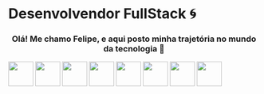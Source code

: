 ### <h1>Desenvolvendor FullStack 🌀</h1>

  <div>
  <a align="center">
    <h3>Olá! Me chamo Felipe, e aqui posto minha trajetória no mundo da tecnologia 🤠</h3>
  <img width=50px src="https://cdn.jsdelivr.net/gh/devicons/devicon/icons/javascript/javascript-original.svg" />
  <img width=50px src="https://cdn.jsdelivr.net/gh/devicons/devicon/icons/python/python-original-wordmark.svg" />
   <img width=50px src="https://cdn.jsdelivr.net/gh/devicons/devicon/icons/react/react-original-wordmark.svg" />
    <img width=50px src="https://cdn.jsdelivr.net/gh/devicons/devicon/icons/nodejs/nodejs-original-wordmark.svg" />
    <img width=50px src="https://cdn.jsdelivr.net/gh/devicons/devicon/icons/mysql/mysql-original-wordmark.svg" />
    <img width=50px src="https://cdn.jsdelivr.net/gh/devicons/devicon/icons/jquery/jquery-plain-wordmark.svg" />
    <img width=50px src="https://cdn.jsdelivr.net/gh/devicons/devicon/icons/git/git-plain.svg" />
    <img width=50px src="https://skillicons.dev/icons?i=php" />
    
    

  <a/>
  <div/>

